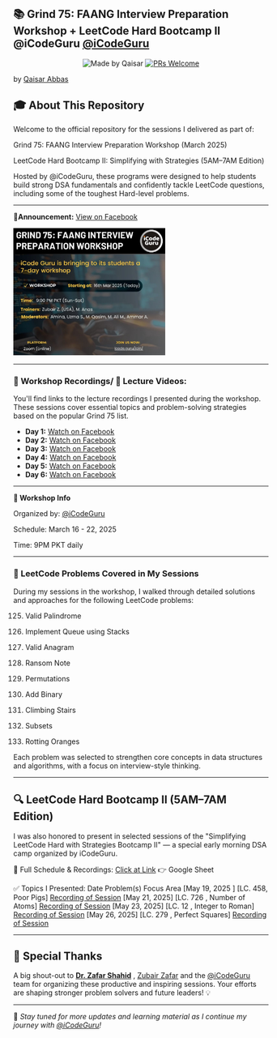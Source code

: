 ## 📚 Grind 75: FAANG Interview Preparation Workshop + LeetCode Hard Bootcamp II @iCodeGuru [@iCodeGuru](https://www.linkedin.com/company/icode-guru/posts/?feedView=all)
<div align="center">

![Made by Qaisar](https://img.shields.io/badge/Made%20by-Qaisar%20Abbas-blueviolet)
[![PRs Welcome](https://img.shields.io/badge/PRs-welcome-brightgreen.svg?style=flat-square)](http://makeapullrequest.com)
</div>

by [Qaisar Abbas](https://github.com/QaisarAbbas2024/)

## 🎓 About This Repository
Welcome to the official repository for the sessions I delivered as part of:

Grind 75: FAANG Interview Preparation Workshop (March 2025)

LeetCode Hard Bootcamp II: Simplifying with Strategies (5AM–7AM Edition)

Hosted by @iCodeGuru, these programs were designed to help students build strong DSA fundamentals and confidently tackle LeetCode questions, including some of the toughest Hard-level problems.
***
📢**Announcement:** [View on Facebook](https://www.facebook.com/share/p/1AEKihwC8P/) 

<p float="left">
 <a href="https://www.facebook.com/share/p/1AEKihwC8P/">
     <img src="GRIND 75 Announcement.jpg" width="300px" />
  </a>

***
### 📅 Workshop Recordings/ 🎥 Lecture Videos:
You'll find links to the lecture recordings I presented during the workshop. These sessions cover essential topics and problem-solving strategies based on the popular Grind 75 list.
- **Day 1:** [Watch on Facebook](https://www.facebook.com/watch/?v=630867489654045)
- **Day 2:** [Watch on Facebook](https://www.facebook.com/iCodeguru/videos/1378553226655184)
- **Day 3:** [Watch on Facebook](https://www.facebook.com/iCodeguru/videos/630479876570227/)
- **Day 4:** [Watch on Facebook](https://www.facebook.com/iCodeguru/videos/631661796150568/)
- **Day 5:** [Watch on Facebook](https://www.facebook.com/iCodeguru/videos/1281699759596162/)
- **Day 6:** [Watch on Facebook](https://www.facebook.com/iCodeguru/videos/1365050891167698/)
***
**🔗 Workshop Info**

Organized by: [@iCodeGuru](https://www.linkedin.com/company/icode-guru/posts/?feedView=all)

Schedule: March 16 - 22, 2025

Time: 9PM PKT daily
***
### 🧠 LeetCode Problems Covered in My Sessions
During my sessions in the workshop, I walked through detailed solutions and approaches for the following LeetCode problems:

125. Valid Palindrome

232. Implement Queue using Stacks

242. Valid Anagram

383. Ransom Note

46. Permutations

67. Add Binary

70. Climbing Stairs

78. Subsets

994. Rotting Oranges

Each problem was selected to strengthen core concepts in data structures and algorithms, with a focus on interview-style thinking.
***
## 🔍 LeetCode Hard Bootcamp II (5AM–7AM Edition)
I was also honored to present in selected sessions of the "Simplifying LeetCode Hard with Strategies Bootcamp II" — a special early morning DSA camp organized by iCodeGuru.

📄 Full Schedule & Recordings: [Click at Link](https://docs.google.com/spreadsheets/d/14bcysYa-mDSXT-z8erEhP7bqhPEaxXAHAhyE6FDSvSk/edit?gid=0#gid=0)
👉 Google Sheet

✅ Topics I Presented:
Date	Problem(s)	Focus Area
[May 19, 2025 ]	[LC. 458, Poor Pigs]	[Recording of Session](https://www.facebook.com/watch/?v=1439807410509773&rdid=Te5pzWn5mwJuC2J5)
[May 21, 2025]	[LC. 726 , Number of Atoms]	[Recording of Session](https://www.facebook.com/iCodeguru/videos/679026791391175)
[May 23, 2025]	[LC. 12 , Integer to Roman]	[Recording of Session](https://www.facebook.com/watch/?v=567021783113179&rdid=tO9VWTl0jrT5bnVD)
[May 26, 2025]	[LC. 279 , Perfect Squares]	[Recording of Session](https://www.facebook.com/iCodeguru/videos/977473731264177)

***
## 🙌 Special Thanks

A big shout-out to **[Dr. Zafar Shahid](https://www.linkedin.com/in/zafarshahid/)** , [Zubair Zafar](https://www.linkedin.com/in/zubair480/) and the [@iCodeGuru](https://www.linkedin.com/company/icode-guru/posts/?feedView=all) team for organizing these productive and inspiring sessions. Your efforts are shaping stronger problem solvers and future leaders! 💡

---

📌 *Stay tuned for more updates and learning material as I continue my journey with [@iCodeGuru](https://www.linkedin.com/company/icode-guru/posts/?feedView=all)!*

